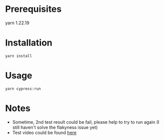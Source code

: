 # Prerequisites
yarn 1.22.19 <br>

# Installation
```yarn install```

# Usage
```yarn cypress:run```

# Notes
- Sometime, 2nd test result could be fail, please help to try to run again (I still haven't solve the flakyness issue yet)
- Test video could be found [here](https://youtu.be/P3BlUFhKZOI)